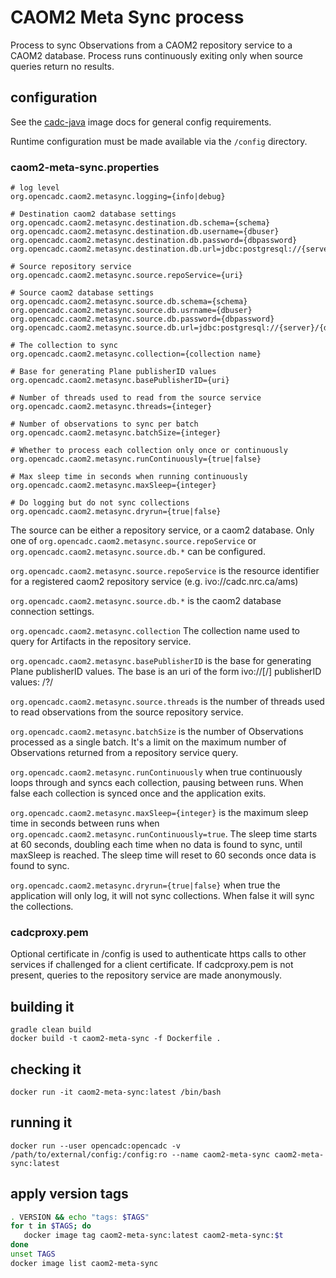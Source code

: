 # CAOM2 Meta Sync process

Process to sync Observations from a CAOM2 repository service
to a CAOM2 database. Process runs continuously exiting only
when source queries return no results.

## configuration

See the [cadc-java](https://github.com/opencadc/docker-base/tree/master/cadc-java)
image docs for general config requirements.

Runtime configuration must be made available via the `/config` directory.


### caom2-meta-sync.properties
```
# log level
org.opencadc.caom2.metasync.logging={info|debug}

# Destination caom2 database settings
org.opencadc.caom2.metasync.destination.db.schema={schema}
org.opencadc.caom2.metasync.destination.db.username={dbuser}
org.opencadc.caom2.metasync.destination.db.password={dbpassword}
org.opencadc.caom2.metasync.destination.db.url=jdbc:postgresql://{server}/{database}

# Source repository service
org.opencadc.caom2.metasync.source.repoService={uri}

# Source caom2 database settings
org.opencadc.caom2.metasync.source.db.schema={schema}
org.opencadc.caom2.metasync.source.db.usrname={dbuser}
org.opencadc.caom2.metasync.source.db.password={dbpassword}
org.opencadc.caom2.metasync.source.db.url=jdbc:postgresql://{server}/{database}

# The collection to sync
org.opencadc.caom2.metasync.collection={collection name}

# Base for generating Plane publisherID values
org.opencadc.caom2.metasync.basePublisherID={uri}

# Number of threads used to read from the source service
org.opencadc.caom2.metasync.threads={integer}

# Number of observations to sync per batch
org.opencadc.caom2.metasync.batchSize={integer}

# Whether to process each collection only once or continuously
org.opencadc.caom2.metasync.runContinuously={true|false}

# Max sleep time in seconds when running continuously
org.opencadc.caom2.metasync.maxSleep={integer}

# Do logging but do not sync collections
org.opencadc.caom2.metasync.dryrun={true|false}

```
The source can be either a repository service, or a caom2 database. Only one of 
`org.opencadc.caom2.metasync.source.repoService` or 
`org.opencadc.caom2.metasync.source.db.*` can be configured.

`org.opencadc.caom2.metasync.source.repoService` is the resource identifier for 
a registered caom2 repository service (e.g. ivo://cadc.nrc.ca/ams)

`org.opencadc.caom2.metasync.source.db.*` is the caom2 database connection settings.

`org.opencadc.caom2.metasync.collection` The collection name used to query
for Artifacts in the repository service.

`org.opencadc.caom2.metasync.basePublisherID` is the base for generating Plane 
publisherID values. The base is an uri of the form ivo://<authority>[/<path>]
publisherID values: <basePublisherID>/<collection>?<observationID>/<productID>

`org.opencadc.caom2.metasync.source.threads` is the number of threads used to
read observations from the source repository service.

`org.opencadc.caom2.metasync.batchSize` is the number of Observations 
processed as a single batch. It's a limit on the maximum number of 
Observations returned from a repository service query.

`org.opencadc.caom2.metasync.runContinuously` when true continuously loops through 
and syncs each collection, pausing between runs. When false each collection is 
synced once and the application exits.

`org.opencadc.caom2.metasync.maxSleep={integer}` is the maximum sleep time
in seconds between runs when `org.opencadc.caom2.metasync.runContinuously=true`.
The sleep time starts at 60 seconds, doubling each time when no data is found to sync, 
until maxSleep is reached. The sleep time will reset to 60 seconds once data is found to sync.

`org.opencadc.caom2.metasync.dryrun={true|false}` when true the application
will only log, it will not sync collections. When false it will
sync the collections.

### cadcproxy.pem
Optional certificate in /config is used to authenticate https calls 
to other services if challenged for a client certificate. 
If cadcproxy.pem is not present, queries to the repository service 
are made anonymously.


## building it
```
gradle clean build
docker build -t caom2-meta-sync -f Dockerfile .
```

## checking it
```
docker run -it caom2-meta-sync:latest /bin/bash
```

## running it
```
docker run --user opencadc:opencadc -v /path/to/external/config:/config:ro --name caom2-meta-sync caom2-meta-sync:latest
```

## apply version tags
```bash
. VERSION && echo "tags: $TAGS" 
for t in $TAGS; do
   docker image tag caom2-meta-sync:latest caom2-meta-sync:$t
done
unset TAGS
docker image list caom2-meta-sync
```
